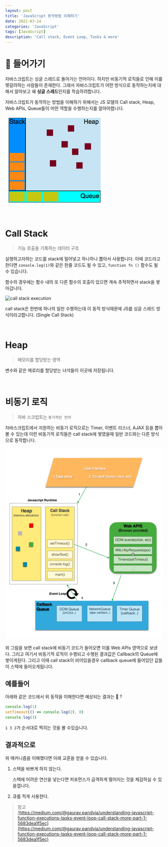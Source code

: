 ```yaml
---
layout: post
title: 'JavaScript 동작방법 이해하기'
date: 2021-07-14
categories: 'JavaScript'
tags: [JavaScript]
description: 'Call stack, Event Loop, Tasks & more'
---
```


# 📖 들어가기

자바스크립트는 싱글 스레드로 돌아가는 언어이다. 하지만 비동기적 로직들로 인해 이를 헷갈려하는 사람들이 존재한다. 그래서 자바스크립트가 어떤 방식으로 동작하는지에 대해서 알아보고 왜 **싱글 스레드**인지를 학습하려합니다.

자바스크립트가 동작하는 방법을 이해하기 위해서는 JS 모델의 Call stack, Heap, Web APIs, Queue들이 어떤 역할을 수행하는지를 알아야합니다. <br>

![js model](/assets/posts/javascript-executions/js_model.png)

<br>

# Call Stack

> 기능 호출을 기록하는 데이터 구조

실행하고자하는 코드를 stack에 밀어넣고 하나하나 뽑아서 사용합니다.
이때 코드라고한다면 `console.log(1)`와 같은 한줄 코드도 될 수 있고, `function fn ()` 함수도 될 수 있습니다.

함수의 경우에는 함수 내의 또 다른 함수의 호출이 있으면 계속 추적하면서 stack을 쌓아갑니다.

![call stack execution](https://miro.medium.com/max/600/1*E3zTWtEOiDWw7d0n7Vp-mA.gif)

call stack은 한번에 하나의 일만 수행하는데 이 동작 방식때문에 JS를 싱글 스레드 방식이라고합니다. (Single Call Stack)

<br>

# Heap

> 메모리를 할당받는 영역

변수와 같은 메로리를 할당받는 녀석들이 이곳에 저장됩니다.

<br>

# 비동기 로직

> 자바 스크립트는 `동기적인 언어`

자바스크립트에서 지원하는 비동기 로직으로는 Timer, 이벤트 리스너, AJAX 등을 뽑아볼 수 있는데 이런 비동기적 로직들은 call stack에 쌓였을때 일반 코드와는 다른 방식으로 동작합니다.<br>

![javascript event loop](/assets/posts/javascript-executions/javascript_event_loop.png)

위 그림을 보면 call stack에 비동기 코드가 들어오면 이를 Web APIs 영역으로 보낸다. 그리고 여기서 비동기적 로직이 수행되고 수행된 결과값은 Callback의 Queue에 쌓이게된다. 그리고 이때 call stack이 비어있을경우 callback queue에 들어있던 값들이 스택에 들어오게됩니다.

## 예를들어

아래와 같은 코드에서 위 동작을 이해한다면 예상되는 결과는 🧐 ?

```js
console.log(1)
setTimeout(() => console.log(2), 0)
console.log(3)
```

`1 3 2`가 순서대로 찍히는 것을 볼 수있습니다.

##  결과적으로 

위 매커니즘을 이해했다면 아래 교훈을 얻을 수 있습니다.

1. 스택을 바쁘게 하지 않는다.
    
    스택에 어려운 연산을 넣는다면 퍼포먼스가 급격하게 떨어지는 것을 체감하실 수 있을껍니다. 

2. 큐를 적게 사용한다.


> 참고 <br>
> [https://medium.com/@gaurav.pandvia/understanding-javascript-function-executions-tasks-event-loop-call-stack-more-part-1-5683dea1f5ec](https://medium.com/@gaurav.pandvia/understanding-javascript-function-executions-tasks-event-loop-call-stack-more-part-1-5683dea1f5ec)
